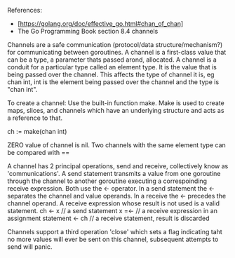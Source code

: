 References:
  - [https://golang.org/doc/effective_go.html#chan_of_chan]
  - The Go Programming Book section 8.4 channels

Channels are a safe communication (protocol/data structure/mechanism?) for communicating between goroutines. A channel is a first-class value that can be a type, a parameter thats passed arond, allocated. A channel is a conduit for a particular type called an element type. It is the value that is being passed over the channel. This affects the type of channel it is, eg chan int, int is the element being passed over the channel and the type is "chan int".

To create a channel:
  Use the built-in function make. Make is used to create maps, slices, and channels which have an underlying structure and acts as a reference to that.

  ch := make(chan int) 

  ZERO value of channel is nil. Two channels with the same element type can be compared with ==

  A channel has 2 principal operations, send and receive, collectively know as 'communications'. A send statement transmits a value from one goroutine through the channel to another goroutine executing a correspoinding receive expression. Both use the <- operator. In a send statement the <- separates the channel and value operands. In a receive the <- precedes the channel operand. A receive expression whose result is not used is a valid statement.
      ch <- x // a send statement
      x =<- // a receive expression in an assignment statement
      <- ch // a receive statement, result is discarded

Channels support a third operation 'close' which sets a flag indicating taht no more values will ever be sent on this channel, subsequent attempts to send will panic.